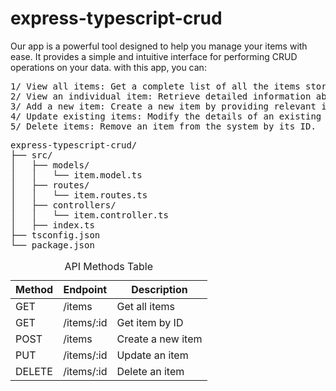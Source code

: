 # express-typescript-crud
Our app is a powerful tool designed to help you manage your items with ease. It provides a simple and intuitive interface for performing CRUD operations on your data. with this app, you can:
<pre>
1/ View all items: Get a complete list of all the items stored in the system.
2/ View an individual item: Retrieve detailed information about a specific item by its ID.
3/ Add a new item: Create a new item by providing relevant information.
4/ Update existing items: Modify the details of an existing item based on its ID.
5/ Delete items: Remove an item from the system by its ID.
</pre>
<pre>
express-typescript-crud/
├── src/
│   ├── models/
│   │   └── item.model.ts
│   ├── routes/
│   │   └── item.routes.ts
│   ├── controllers/
│   │   └── item.controller.ts
│   ├── index.ts
├── tsconfig.json
└── package.json
</pre>



<table>
    <caption>API Methods Table</caption>
    <thead>
        <tr>
            <th>Method</th>
            <th>Endpoint</th>
            <th>Description</th>
        </tr>
    </thead>
    <tbody>
        <tr>
            <td>GET</td>
            <td>/items</td>
            <td>Get all items</td>
        </tr>
        <tr>
            <td>GET</td>
            <td>/items/:id</td>
            <td>Get item by ID</td>
        </tr>
        <tr>
            <td>POST</td>
            <td>/items</td>
            <td>Create a new item</td>
        </tr>
        <tr>
            <td>PUT</td>
            <td>/items/:id</td>
            <td>Update an item</td>
        </tr>
        <tr>
            <td>DELETE</td>
            <td>/items/:id</td>
            <td>Delete an item</td>
        </tr>
    </tbody>
</table>

